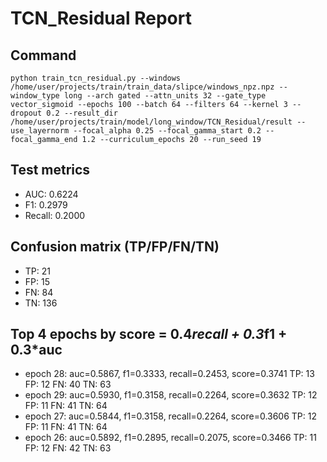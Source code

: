 # TCN_Residual Report

## Command
```
python train_tcn_residual.py --windows /home/user/projects/train/train_data/slipce/windows_npz.npz --window_type long --arch gated --attn_units 32 --gate_type vector_sigmoid --epochs 100 --batch 64 --filters 64 --kernel 3 --dropout 0.2 --result_dir /home/user/projects/train/model/long_window/TCN_Residual/result --use_layernorm --focal_alpha 0.25 --focal_gamma_start 0.2 --focal_gamma_end 1.2 --curriculum_epochs 20 --run_seed 19
```

## Test metrics
- AUC: 0.6224
- F1: 0.2979
- Recall: 0.2000
## Confusion matrix (TP/FP/FN/TN)
- TP: 21
- FP: 15
- FN: 84
- TN: 136

## Top 4 epochs by score = 0.4*recall + 0.3*f1 + 0.3*auc
- epoch 28: auc=0.5867, f1=0.3333, recall=0.2453, score=0.3741  TP: 13 FP: 12 FN: 40 TN: 63
- epoch 29: auc=0.5930, f1=0.3158, recall=0.2264, score=0.3632  TP: 12 FP: 11 FN: 41 TN: 64
- epoch 27: auc=0.5844, f1=0.3158, recall=0.2264, score=0.3606  TP: 12 FP: 11 FN: 41 TN: 64
- epoch 26: auc=0.5892, f1=0.2895, recall=0.2075, score=0.3466  TP: 11 FP: 12 FN: 42 TN: 63
